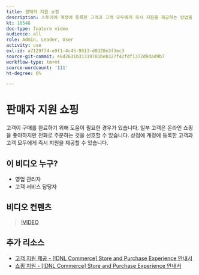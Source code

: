 ```yaml
---
title: 판매자 지원 쇼핑
description: 스토어에 계정에 등록한 고객과 고객 모두에게 즉시 지원을 제공하는 방법을 알아봅니다.
kt: 10548
doc-type: feature video
audience: all
role: Admin, Leader, User
activity: use
exl-id: a7129f74-e9f1-4c45-9513-d0328e3f3ec3
source-git-commit: e8d2631b31319701beb327f42fdf1372d9dad9b7
workflow-type: tm+mt
source-wordcount: '111'
ht-degree: 0%

---
```


# 판매자 지원 쇼핑

고객이 구매를 완료하기 위해 도움이 필요한 경우가 있습니다. 일부 고객은 온라인 쇼핑을 좋아하지만 전화로 주문하는 것을 선호할 수 있습니다. 상점에 계정에 등록한 고객과 고객 모두에게 즉시 지원을 제공할 수 있습니다.

## 이 비디오 누구?

- 영업 관리자
- 고객 서비스 담당자

## 비디오 컨텐츠

>[!VIDEO](https://video.tv.adobe.com/v/343662?quality=12&learn=on)

## 추가 리소스

- [고객 지원 제공 - [!DNL Commerce] Store and Purchase Experience 안내서](https://experienceleague.adobe.com/docs/commerce-admin/customers/customer-accounts/manage/login-as-customer.html)
- [쇼핑 지원 - [!DNL Commerce] Store and Purchase Experience 안내서](https://experienceleague.adobe.com/docs/commerce-admin/stores-sales/introduction.html#shopping-assistance)
